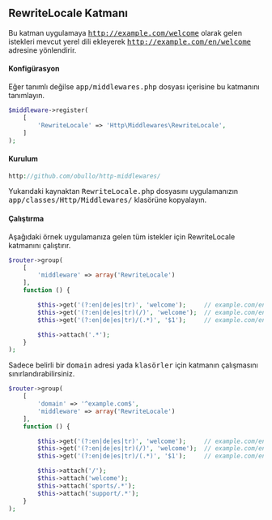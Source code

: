 
## RewriteLocale Katmanı

Bu katman uygulamaya <kbd>http://example.com/welcome</kbd> olarak gelen istekleri mevcut yerel dili ekleyerek <kbd>http://example.com/en/welcome</kbd> adresine yönlendirir.

#### Konfigürasyon

Eğer tanımlı değilse <kbd>app/middlewares.php</kbd> dosyası içerisine bu katmanını tanımlayın.

```php
$middleware->register(
    [
        'RewriteLocale' => 'Http\Middlewares\RewriteLocale',
    ]
);
```

#### Kurulum

```php
http://github.com/obullo/http-middlewares/
```

Yukarıdaki kaynaktan <kbd>RewriteLocale.php</kbd> dosyasını uygulamanızın <kbd>app/classes/Http/Middlewares/</kbd> klasörüne kopyalayın.

#### Çalıştırma

Aşağıdaki örnek uygulamanıza gelen tüm istekler için RewriteLocale katmanını çalıştırır.

```php
$router->group(
    [
        'middleware' => array('RewriteLocale')
    ],
    function () {

        $this->get('(?:en|de|es|tr)', 'welcome');     // example.com/en
        $this->get('(?:en|de|es|tr)(/)', 'welcome');  // example.com/en/
        $this->get('(?:en|de|es|tr)/(.*)', '$1');     // example.com/en/examples/helloWorld

        $this->attach('.*');
    }
);
```

Sadece belirli bir <kbd>domain</kbd> adresi yada <kbd>klasörler</kbd> için katmanın çalışmasını sınırlandırabilirsiniz.

```php
$router->group(
    [
        'domain' => '^example.com$',
        'middleware' => array('RewriteLocale')
    ],
    function () {

        $this->get('(?:en|de|es|tr)', 'welcome');     // example.com/en
        $this->get('(?:en|de|es|tr)(/)', 'welcome');  // example.com/en/
        $this->get('(?:en|de|es|tr)/(.*)', '$1');     // example.com/en/examples/helloWorld

        $this->attach('/');
        $this->attach('welcome');
        $this->attach('sports/.*');
        $this->attach('support/.*');
    }
);
```
